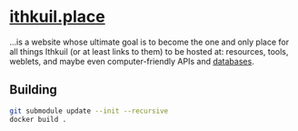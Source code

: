 # [ithkuil.place](https://ithkuil.place/)

…is a website whose ultimate goal is to become the one and only place
for all things Ithkuil (or at least links to them) to be hosted at:
resources, tools, weblets, and maybe even computer-friendly APIs and
[databases](https://github.com/Philosophical-Language-Group/NILDB). 

## Building

```bash
git submodule update --init --recursive
docker build .
```

